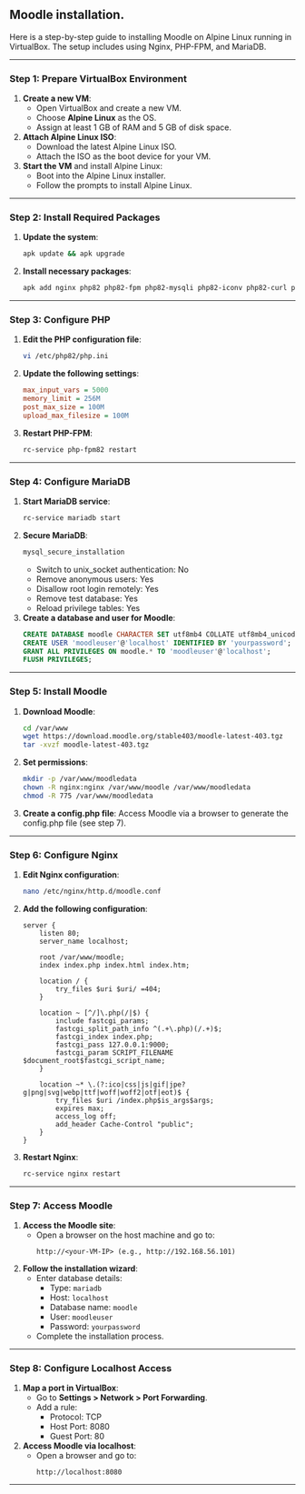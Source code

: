 ## Moodle installation.

Here is a step-by-step guide to installing Moodle on Alpine Linux running in VirtualBox. The setup includes using Nginx, PHP-FPM, and MariaDB.

---

### **Step 1: Prepare VirtualBox Environment**
1. **Create a new VM**:
   - Open VirtualBox and create a new VM.
   - Choose **Alpine Linux** as the OS.
   - Assign at least 1 GB of RAM and 5 GB of disk space.
2. **Attach Alpine Linux ISO**:
   - Download the latest Alpine Linux ISO.
   - Attach the ISO as the boot device for your VM.
3. **Start the VM** and install Alpine Linux:
   - Boot into the Alpine Linux installer.
   - Follow the prompts to install Alpine Linux.

---

### **Step 2: Install Required Packages**
1. **Update the system**:
   ```bash
   apk update && apk upgrade
   ```
2. **Install necessary packages**:
   ```bash
   apk add nginx php82 php82-fpm php82-mysqli php82-iconv php82-curl php82-opcache php82-gd php82-xml php82-xmlreader php82-sodium php82-ctype php82-intl php82-zip mariadb mariadb-client curl wget unzip
   ```

---

### **Step 3: Configure PHP**
1. **Edit the PHP configuration file**:
   ```bash
   vi /etc/php82/php.ini
   ```
2. **Update the following settings**:
   ```ini
   max_input_vars = 5000
   memory_limit = 256M
   post_max_size = 100M
   upload_max_filesize = 100M
   ```
3. **Restart PHP-FPM**:
   ```bash
   rc-service php-fpm82 restart
   ```

---

### **Step 4: Configure MariaDB**
1. **Start MariaDB service**:
   ```bash
   rc-service mariadb start
   ```
2. **Secure MariaDB**:
   ```bash
   mysql_secure_installation
   ```
   - Switch to unix_socket authentication: No
   - Remove anonymous users: Yes
   - Disallow root login remotely: Yes
   - Remove test database: Yes
   - Reload privilege tables: Yes
3. **Create a database and user for Moodle**:
   ```sql
   CREATE DATABASE moodle CHARACTER SET utf8mb4 COLLATE utf8mb4_unicode_ci;
   CREATE USER 'moodleuser'@'localhost' IDENTIFIED BY 'yourpassword';
   GRANT ALL PRIVILEGES ON moodle.* TO 'moodleuser'@'localhost';
   FLUSH PRIVILEGES;
   ```

---

### **Step 5: Install Moodle**
1. **Download Moodle**:
   ```bash
   cd /var/www
   wget https://download.moodle.org/stable403/moodle-latest-403.tgz
   tar -xvzf moodle-latest-403.tgz
   ```
2. **Set permissions**:
   ```bash
   mkdir -p /var/www/moodledata
   chown -R nginx:nginx /var/www/moodle /var/www/moodledata
   chmod -R 775 /var/www/moodledata
   ```
3. **Create a config.php file**:
   Access Moodle via a browser to generate the config.php file (see step 7).

---

### **Step 6: Configure Nginx**
1. **Edit Nginx configuration**:
   ```bash
   nano /etc/nginx/http.d/moodle.conf
   ```
2. **Add the following configuration**:
   ```nginx
   server {
       listen 80;
       server_name localhost;

       root /var/www/moodle;
       index index.php index.html index.htm;

       location / {
           try_files $uri $uri/ =404;
       }

       location ~ [^/]\.php(/|$) {
           include fastcgi_params;
           fastcgi_split_path_info ^(.+\.php)(/.+)$;
           fastcgi_index index.php;
           fastcgi_pass 127.0.0.1:9000;
           fastcgi_param SCRIPT_FILENAME $document_root$fastcgi_script_name;
       }

       location ~* \.(?:ico|css|js|gif|jpe?g|png|svg|webp|ttf|woff|woff2|otf|eot)$ {
           try_files $uri /index.php$is_args$args;
           expires max;
           access_log off;
           add_header Cache-Control "public";
       }
   }
   ```
3. **Restart Nginx**:
   ```bash
   rc-service nginx restart
   ```

---

### **Step 7: Access Moodle**
1. **Access the Moodle site**:
   - Open a browser on the host machine and go to:
     ```
     http://<your-VM-IP> (e.g., http://192.168.56.101)
     ```
2. **Follow the installation wizard**:
   - Enter database details:
     - Type: `mariadb`
     - Host: `localhost`
     - Database name: `moodle`
     - User: `moodleuser`
     - Password: `yourpassword`
   - Complete the installation process.

---

### **Step 8: Configure Localhost Access**
1. **Map a port in VirtualBox**:
   - Go to **Settings > Network > Port Forwarding**.
   - Add a rule:
     - Protocol: TCP
     - Host Port: 8080
     - Guest Port: 80
2. **Access Moodle via localhost**:
   - Open a browser and go to:
     ```
     http://localhost:8080
     ```

---


